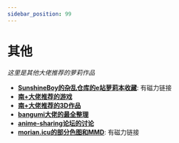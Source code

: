 ```yaml
---
sidebar_position: 99
---
```


# 其他

*这里是其他大佬推荐的萝莉作品*

- **[SunshineBoy的杂乱仓库的e站萝莉本收藏](https://openlist.sunshineboy.top/%E6%9C%AC%E5%AD%90/%E6%88%91%E7%9A%84e%E7%AB%99%E6%94%B6%E8%97%8F/%E8%90%9D%E8%8E%89(%E7%B2%BE%E9%80%89))**: 有磁力链接
- **[南+大佬推荐的游戏](https://white-plus.net/read.php?tid-1965746-keyword-loli.html)**
- **[南+大佬推荐的3D作品](https://white-plus.net/read.php?tid-2316312-keyword-%E8%90%9D%E8%8E%89.html)**
- **[bangumi大佬的最全整理](https://bgm.tv/index/25513)**
- **[anime-sharing论坛的讨论](https://www.anime-sharing.com/threads/loli-discussion-and-sharing.1651746/)**
- **[morian.icu的部分色图和MMD](https://openlist.sunshineboy.top/%E8%89%B2%E5%9B%BE)**: 有磁力链接
  
